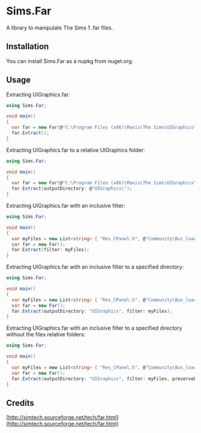 # Sims.Far

A library to manipulate The Sims 1 .far files.

## Installation

You can install Sims.Far as a nupkg from nuget.org.

## Usage

Extracting UIGraphics.far:

```cs
using Sims.Far;

void main()
{
  var far = new Far(@"C:\Program Files (x86)\Maxis\The Sims\UIGraphics\UIGraphics.far");
  far.Extract();
}
```

Extracting UIGraphics.far to a relative UIGraphics folder:

```cs
using Sims.Far;

void main()
{
  var far = new Far(@"C:\Program Files (x86)\Maxis\The Sims\UIGraphics\UIGraphics.far");
  far.Extract(outputDirectory: @"UIGraphics\");
}
```

Extracting UIGraphics.far with an inclusive filter:

```cs
using Sims.Far;

void main()
{
  var myFiles = new List<string> { "Res_CPanel.h", @"Community\Bus_loadscreen_800x600.bmp" };
  var far = new Far();
  far.Extract(filter: myFiles);
}
```

Extracting UIGraphics.far with an inclusive filter to a specified directory:

```cs
using Sims.Far;

void main()
{
  var myFiles = new List<string> { "Res_CPanel.h", @"Community\Bus_loadscreen_800x600.bmp" };
  var far = new Far();
  far.Extract(outputDirectory: "UIGraphics", filter: myFiles);
}
```

Extracting UIGraphics.far with an inclusive filter to a specified directory without the files relative folders:

```cs
using Sims.Far;

void main()
{
  var myFiles = new List<string> { "Res_CPanel.h", @"Community\Bus_loadscreen_800x600.bmp" };
  var far = new Far();
  far.Extract(outputDirectory: "UIGraphics", filter: myFiles, preserveDirectories: false);
}
```

## Credits

[http://simtech.sourceforge.net/tech/far.html](http://simtech.sourceforge.net/tech/far.html)
